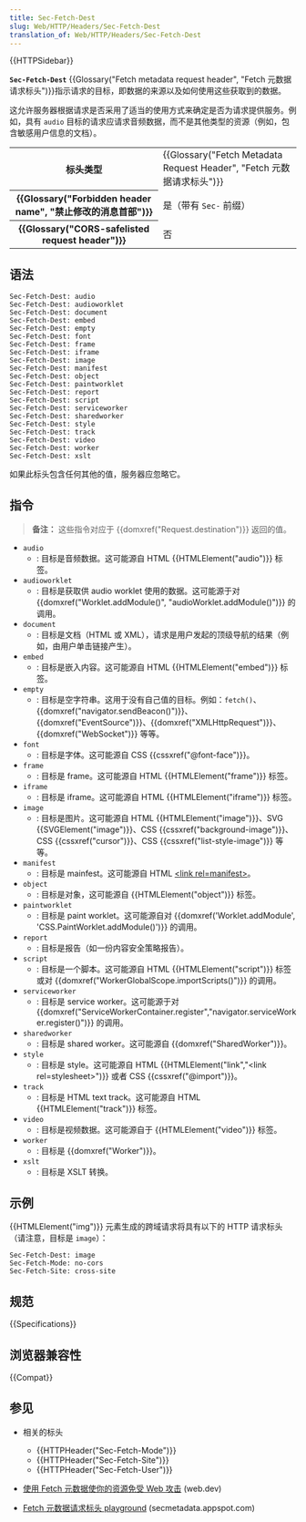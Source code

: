 ```yaml
---
title: Sec-Fetch-Dest
slug: Web/HTTP/Headers/Sec-Fetch-Dest
translation_of: Web/HTTP/Headers/Sec-Fetch-Dest
---
```

{{HTTPSidebar}}

**`Sec-Fetch-Dest`** {{Glossary("Fetch metadata request header", "Fetch 元数据请求标头")}}指示请求的目标，即数据的来源以及如何使用这些获取到的数据。

这允许服务器根据请求是否采用了适当的使用方式来确定是否为请求提供服务。例如，具有 `audio` 目标的请求应请求音频数据，而不是其他类型的资源（例如，包含敏感用户信息的文档）。

<table class="properties">
  <tbody>
    <tr>
      <th scope="row">标头类型</th>
      <td>{{Glossary("Fetch Metadata Request Header", "Fetch 元数据请求标头")}}</td>
    </tr>
    <tr>
      <th scope="row">{{Glossary("Forbidden header name", "禁止修改的消息首部")}}</th>
      <td>是（带有 <code>Sec-</code> 前缀）</td>
    </tr>
    <tr>
      <th scope="row">
        {{Glossary("CORS-safelisted request header")}}
      </th>
      <td>否</td>
    </tr>
  </tbody>
</table>


## 语法

 ```
Sec-Fetch-Dest: audio
Sec-Fetch-Dest: audioworklet
Sec-Fetch-Dest: document
Sec-Fetch-Dest: embed
Sec-Fetch-Dest: empty
Sec-Fetch-Dest: font
Sec-Fetch-Dest: frame
Sec-Fetch-Dest: iframe
Sec-Fetch-Dest: image
Sec-Fetch-Dest: manifest
Sec-Fetch-Dest: object
Sec-Fetch-Dest: paintworklet
Sec-Fetch-Dest: report
Sec-Fetch-Dest: script
Sec-Fetch-Dest: serviceworker
Sec-Fetch-Dest: sharedworker
Sec-Fetch-Dest: style
Sec-Fetch-Dest: track
Sec-Fetch-Dest: video
Sec-Fetch-Dest: worker
Sec-Fetch-Dest: xslt
```

如果此标头包含任何其他的值，服务器应忽略它。

## 指令

> **备注：** 这些指令对应于 {{domxref("Request.destination")}} 返回的值。

- `audio`
  - : 目标是音频数据。这可能源自 HTML {{HTMLElement("audio")}} 标签。
- `audioworklet`
  - : 目标是获取供 audio worklet 使用的数据。这可能源于对 {{domxref("Worklet.addModule()", "audioWorklet.addModule()")}} 的调用。
- `document`
  - : 目标是文档（HTML 或 XML），请求是用户发起的顶级导航的结果（例如，由用户单击链接产生）。
- `embed`
  - : 目标是嵌入内容。这可能源自 HTML {{HTMLElement("embed")}} 标签。
- `empty`
  - : 目标是空字符串。这用于没有自己值的目标。例如：`fetch()`、{{domxref("navigator.sendBeacon()")}}、{{domxref("EventSource")}}、{{domxref("XMLHttpRequest")}}、{{domxref("WebSocket")}} 等等。
- `font`
  - : 目标是字体。这可能源自 CSS {{cssxref("@font-face")}}。
- `frame`
  - : 目标是 frame。这可能源自 HTML {{HTMLElement("frame")}} 标签。
- `iframe`
  - : 目标是 iframe。这可能源自 HTML {{HTMLElement("iframe")}} 标签。
- `image`
  - : 目标是图片。这可能源自 HTML {{HTMLElement("image")}}、SVG {{SVGElement("image")}}、CSS {{cssxref("background-image")}}、CSS {{cssxref("cursor")}}、CSS {{cssxref("list-style-image")}} 等等。
- `manifest`
  - : 目标是 mainfest。这可能源自 HTML [\<link rel=manifest>](/zh-CN/docs/Web/HTML/Link_types/manifest)。
- `object`
  - : 目标是对象，这可能源自 {{HTMLElement("object")}} 标签。
- `paintworklet`
  - : 目标是 paint worklet。这可能源自对 {{domxref('Worklet.addModule', 'CSS.PaintWorklet.addModule()')}} 的调用。
- `report`
  - : 目标是报告（如一份内容安全策略报告）。
- `script`
  - : 目标是一个脚本。这可能源自 HTML {{HTMLElement("script")}} 标签或对 {{domxref("WorkerGlobalScope.importScripts()")}} 的调用。
- `serviceworker`
  - : 目标是 service worker。这可能源于对 {{domxref("ServiceWorkerContainer.register","navigator.serviceWorker.register()")}} 的调用。
- `sharedworker`
  - : 目标是 shared worker。这可能源自 {{domxref("SharedWorker")}}。
- `style`
  - : 目标是 style。这可能源自 HTML {{HTMLElement("link","&lt;link rel=stylesheet&gt;")}} 或者 CSS {{cssxref("@import")}}。
- `track`
  - : 目标是 HTML text track。这可能源自 HTML {{HTMLElement("track")}} 标签。
- `video`
  - : 目标是视频数据。这可能源自于 {{HTMLElement("video")}} 标签。
- `worker`
  - : 目标是 {{domxref("Worker")}}。
- `xslt`
  - : 目标是 XSLT 转换。

## 示例

{{HTMLElement("img")}} 元素生成的跨域请求将具有以下的 HTTP 请求标头（请注意，目标是 `image`）：

```
Sec-Fetch-Dest: image
Sec-Fetch-Mode: no-cors
Sec-Fetch-Site: cross-site
```

## 规范

{{Specifications}}

## 浏览器兼容性

{{Compat}}

## 参见

- 相关的标头

  - {{HTTPHeader("Sec-Fetch-Mode")}}
  - {{HTTPHeader("Sec-Fetch-Site")}}
  - {{HTTPHeader("Sec-Fetch-User")}}

- [使用 Fetch 元数据使你的资源免受 Web 攻击](https://web.dev/fetch-metadata/) (web.dev)
- [Fetch 元数据请求标头 playground](https://secmetadata.appspot.com/) (secmetadata.appspot.com)
